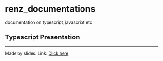 # renz_documentations
documentation on typescript, javascript etc


## Typescript Presentation
- - - 
Made by slides.
Link: [Click here](https://slides.com/renztullao/typescript-1/live)
